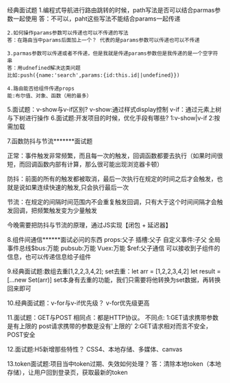 
经典面试题
    1.编程式导航进行路由跳转的时候，path写法是否可以结合parmas参数一起使用
    答：不可以，paht这些写法不能结合params一起传递

    2.如何操作params参数可以传递也可以不传递的写法
    答：在路由当中params后面加上一个？ 代表的是params参数可以传递也可以不传递

    3.parmas参数可以传递或者不传递，但是我就是传递params参数但是我传递的是一个空字符串
    答：用udnefined解决这类问题
    比如:push({name:'search',params:{id:this.id||undefined}})

    4.路由能否给组件传递props
    能:布尔值、对象、函数（用的最多）

5.面试题：v-show与v-if区别?
        v-show:通过样式display控制
        v-if：通过元素上树与下树进行操作
6.面试题:开发项目的时候，优化手段有哪些?
        1:v-show|v-if
        2:按需加载

7.函数防抖与节流*******面试题

正常：事件触发非常频繁，而且每一次的触发，回调函数都要去执行（如果时间很短，而回调函数内部有计算，那么很可能出现浏览器卡顿）

防抖：前面的所有的触发都被取消，最后一次执行在规定的时间之后才会触发，也就是说如果连续快速的触发,只会执行最后一次

节流：在规定的间隔时间范围内不会重复触发回调，只有大于这个时间间隔才会触发回调，把频繁触发变为少量触发

今晚需要把防抖与节流的原理，通过JS实现【闭包 + 延迟器】


8.组件间通信******面试必问的东西
props:父子
插槽:父子
自定义事件:子父
全局事件总线$bus:万能
pubsub:万能
Vuex:万能
$ref:父子通信   可以接收到子组件的信息，也可以传递信息给子组件

9.经典面试题:数组去重[1,2,2,3,4,2];
        set去重：let arr = [1,2,2,3,4,2]
                let result = [...new Set(arr)]
                set本身有去重的功能，我们只需要将他转换为set数据，再转换回来即可

10.经典面试题：v-for与v-if优先级？ v-for优先级更高

11.面试题：GET与POST
        相同点：都是HTTP协议。
        不同点:
        1:GET请求携带参数是有上限的 post请求携带的参数是没有'上限的'
        2:GET请求相对而言不安全，POST安全

12.面试题:H5新增那些特性？
CSS4、本地存储、多媒体、canvas

13.token面试题:项目当中token过期、失效如何处理？
答：清除本地token（本地存储），让用户回到登录页，获取最新的token